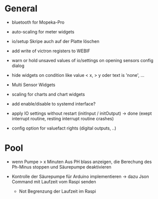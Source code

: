 
# General

- bluetooth for Mopeka-Pro
- auto-scaling for meter widgets

- io/setup Skripe auch auf der Platte löschen
- add write of victron registers to WEBIF
- warn or hold unsaved values of io/settings on opening sensors config dialog
- hide widgets on condition like value < x, > y oder text is 'none', ...
- Multi Sensor Widgets

- scaling for charts and chart widgets
- add enable/disable to systemd interface?

- apply IO settings without restart (initInput / initOutput)
    -> done (exept interrupt routine, resting interrupt routine crashes)

- config option for valuefact rights (digital outputs, ..)

# Pool

- wenn Pumpe > x Minuten Aus PH blass anzeigen,
  die Berechung des Ph-Minus stoppen und Säurepumpe deaktivieren

- Kontrolle der Säurepumpe für Arduino implementieren
  -> dazu Json Command mit Laufzeit vom Raspi senden
  - Not Begrenzung der Laufzeit im Raspi
